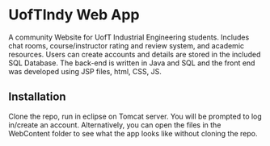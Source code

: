 # UofTIndy Web App

A community Website for UofT Industrial Engineering students. Includes chat rooms, course/instructor rating and review system, and academic resources. Users can create accounts and details are stored in the included SQL Database.
The back-end is written in Java and SQL and the front end was developed using JSP files, html, CSS, JS.
## Installation

Clone the repo, run in eclipse on Tomcat server. You will be prompted to log in/create an account. Alternatively, you can open the files in the WebContent folder to see what the app looks like without cloning the repo.

